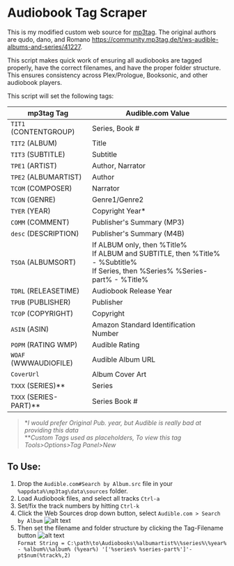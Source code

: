 # Audiobook Tag Scraper

This is my modified custom web source for [mp3tag](https://www.mp3tag.de/en/).  The original authors are qudo, dano, and Romano https://community.mp3tag.de/t/ws-audible-albums-and-series/41227.

This script makes quick work of ensuring all audiobooks are tagged properly, have the correct filenames, and have the proper folder structure.  This ensures consistency across Plex/Prologue, Booksonic, and other audiobook players.

This script will set the following tags:

| mp3tag Tag    | Audible.com Value|
| ------------- | ---------------- |
| `TIT1` (CONTENTGROUP)  | Series, Book #   |
| `TIT2` (ALBUM)         | Title            |
| `TIT3` (SUBTITLE)      | Subtitle         |
| `TPE1` (ARTIST)        | Author, Narrator |
| `TPE2` (ALBUMARTIST)   | Author           |
| `TCOM` (COMPOSER)      | Narrator         |
| `TCON` (GENRE)         | Genre1/Genre2    |
| `TYER` (YEAR)          | Copyright Year*  |
| `COMM` (COMMENT)       | Publisher's Summary (MP3) |
| `desc` (DESCRIPTION)   | Publisher's Summary (M4B) |
| `TSOA` (ALBUMSORT)     | If ALBUM only, then %Title%<br>If ALBUM and SUBTITLE, then %Title% - %Subtitle%<br>If Series, then %Series% %Series-part% - %Title% |
| `TDRL` (RELEASETIME)   | Audiobook Release Year |
| `TPUB` (PUBLISHER)     | Publisher        |
| `TCOP` (COPYRIGHT)     | Copyright        |
| `ASIN` (ASIN)          | Amazon Standard Identification Number |
| `POPM` (RATING WMP)    | Audible Rating   |
| `WOAF` (WWWAUDIOFILE)  | Audible Album URL|
| `CoverUrl`             | Album Cover Art  |
| `TXXX` (SERIES)**      | Series           |
| `TXXX` (SERIES-PART)** | Series Book #    |
   >&ast;*I would prefer Original Pub. year, but Audible is really bad at providing this data*  
   >&ast;&ast;*Custom Tags used as placeholders, To view this tag Tools>Options>Tag Panel>New*  

## To Use:
1. Drop the `Audible.com#Search by Album.src` file in your `%appdata%\mp3tag\data\sources` folder.
2. Load Audiobook files, and select all tracks `Ctrl-a`
3. Set/fix the track numbers by hitting `Ctrl-k`
4. Click the Web Sources drop down button, select `Audible.com > Search by Album`
   ![alt text](https://i.imgur.com/Q4ySYh2.png "Web Source Select")
4. Then set the filename and folder structure by clicking the Tag-Filename button
![alt text](https://i.imgur.com/KJGD4sE.png "Tag-Filename")  
   `Format String = C:\path\to\Audiobooks\%albumartist%\%series%\%year% - %album%\%album% (%year%) '['%series% %series-part%']'- pt$num(%track%,2)`  

